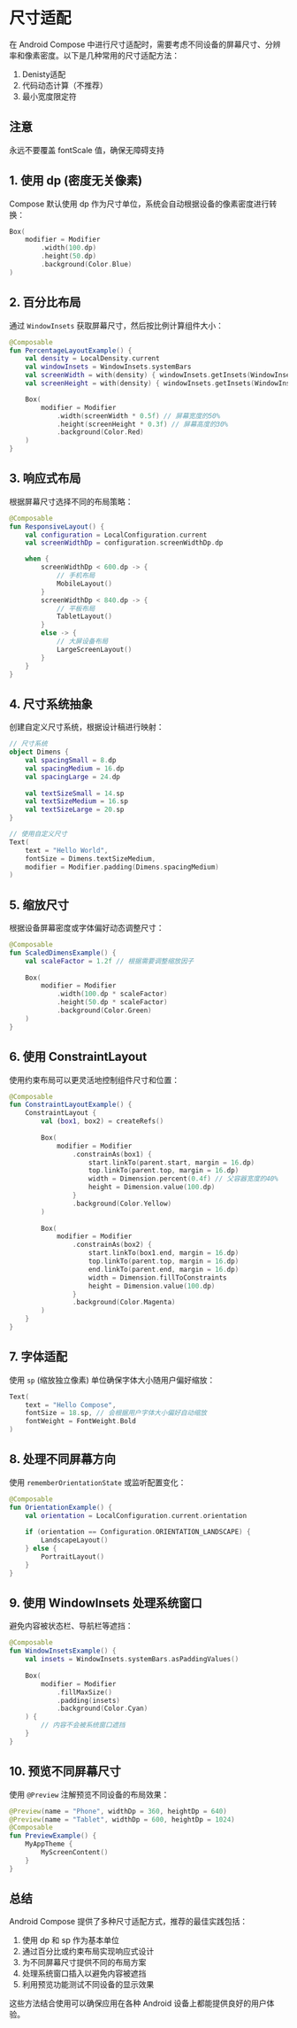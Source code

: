 # 尺寸适配

在 Android Compose 中进行尺寸适配时，需要考虑不同设备的屏幕尺寸、分辨率和像素密度。以下是几种常用的尺寸适配方法：

1. Denisty适配
2. 代码动态计算（不推荐）
3. 最小宽度限定符

## 注意

永远不要覆盖 fontScale 值，确保无障碍支持

## 1. 使用 dp (密度无关像素)

Compose 默认使用 dp 作为尺寸单位，系统会自动根据设备的像素密度进行转换：

```kotlin
Box(
    modifier = Modifier
        .width(100.dp)
        .height(50.dp)
        .background(Color.Blue)
)
```

## 2. 百分比布局

通过 `WindowInsets` 获取屏幕尺寸，然后按比例计算组件大小：

```kotlin
@Composable
fun PercentageLayoutExample() {
    val density = LocalDensity.current
    val windowInsets = WindowInsets.systemBars
    val screenWidth = with(density) { windowInsets.getInsets(WindowInsetsSides.Horizontal).left + windowInsets.getInsets(WindowInsetsSides.Horizontal).right.toDp() }
    val screenHeight = with(density) { windowInsets.getInsets(WindowInsetsSides.Vertical).top + windowInsets.getInsets(WindowInsetsSides.Vertical).bottom.toDp() }

    Box(
        modifier = Modifier
            .width(screenWidth * 0.5f) // 屏幕宽度的50%
            .height(screenHeight * 0.3f) // 屏幕高度的30%
            .background(Color.Red)
    )
}
```

## 3. 响应式布局

根据屏幕尺寸选择不同的布局策略：

```kotlin
@Composable
fun ResponsiveLayout() {
    val configuration = LocalConfiguration.current
    val screenWidthDp = configuration.screenWidthDp.dp

    when {
        screenWidthDp < 600.dp -> {
            // 手机布局
            MobileLayout()
        }
        screenWidthDp < 840.dp -> {
            // 平板布局
            TabletLayout()
        }
        else -> {
            // 大屏设备布局
            LargeScreenLayout()
        }
    }
}
```

## 4. 尺寸系统抽象

创建自定义尺寸系统，根据设计稿进行映射：

```kotlin
// 尺寸系统
object Dimens {
    val spacingSmall = 8.dp
    val spacingMedium = 16.dp
    val spacingLarge = 24.dp
    
    val textSizeSmall = 14.sp
    val textSizeMedium = 16.sp
    val textSizeLarge = 20.sp
}

// 使用自定义尺寸
Text(
    text = "Hello World",
    fontSize = Dimens.textSizeMedium,
    modifier = Modifier.padding(Dimens.spacingMedium)
)
```

## 5. 缩放尺寸

根据设备屏幕密度或字体偏好动态调整尺寸：

```kotlin
@Composable
fun ScaledDimensExample() {
    val scaleFactor = 1.2f // 根据需要调整缩放因子
    
    Box(
        modifier = Modifier
            .width(100.dp * scaleFactor)
            .height(50.dp * scaleFactor)
            .background(Color.Green)
    )
}
```

## 6. 使用 ConstraintLayout

使用约束布局可以更灵活地控制组件尺寸和位置：

```kotlin
@Composable
fun ConstraintLayoutExample() {
    ConstraintLayout {
        val (box1, box2) = createRefs()
        
        Box(
            modifier = Modifier
                .constrainAs(box1) {
                    start.linkTo(parent.start, margin = 16.dp)
                    top.linkTo(parent.top, margin = 16.dp)
                    width = Dimension.percent(0.4f) // 父容器宽度的40%
                    height = Dimension.value(100.dp)
                }
                .background(Color.Yellow)
        )
        
        Box(
            modifier = Modifier
                .constrainAs(box2) {
                    start.linkTo(box1.end, margin = 16.dp)
                    top.linkTo(parent.top, margin = 16.dp)
                    end.linkTo(parent.end, margin = 16.dp)
                    width = Dimension.fillToConstraints
                    height = Dimension.value(100.dp)
                }
                .background(Color.Magenta)
        )
    }
}
```

## 7. 字体适配

使用 `sp` (缩放独立像素) 单位确保字体大小随用户偏好缩放：

```kotlin
Text(
    text = "Hello Compose",
    fontSize = 18.sp, // 会根据用户字体大小偏好自动缩放
    fontWeight = FontWeight.Bold
)
```

## 8. 处理不同屏幕方向

使用 `rememberOrientationState` 或监听配置变化：

```kotlin
@Composable
fun OrientationExample() {
    val orientation = LocalConfiguration.current.orientation
    
    if (orientation == Configuration.ORIENTATION_LANDSCAPE) {
        LandscapeLayout()
    } else {
        PortraitLayout()
    }
}
```

## 9. 使用 WindowInsets 处理系统窗口

避免内容被状态栏、导航栏等遮挡：

```kotlin
@Composable
fun WindowInsetsExample() {
    val insets = WindowInsets.systemBars.asPaddingValues()
    
    Box(
        modifier = Modifier
            .fillMaxSize()
            .padding(insets)
            .background(Color.Cyan)
    ) {
        // 内容不会被系统窗口遮挡
    }
}
```

## 10. 预览不同屏幕尺寸

使用 `@Preview` 注解预览不同设备的布局效果：

```kotlin
@Preview(name = "Phone", widthDp = 360, heightDp = 640)
@Preview(name = "Tablet", widthDp = 600, heightDp = 1024)
@Composable
fun PreviewExample() {
    MyAppTheme {
        MyScreenContent()
    }
}
```

## 总结

Android Compose 提供了多种尺寸适配方式，推荐的最佳实践包括：

1. 使用 dp 和 sp 作为基本单位
2. 通过百分比或约束布局实现响应式设计
3. 为不同屏幕尺寸提供不同的布局方案
4. 处理系统窗口插入以避免内容被遮挡
5. 利用预览功能测试不同设备的显示效果

这些方法结合使用可以确保应用在各种 Android 设备上都能提供良好的用户体验。
